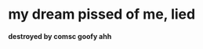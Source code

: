 <h1 align="left">my dream pissed of me, lied</h1>

<h4 align="left">destroyed by comsc goofy ahh</h4>
